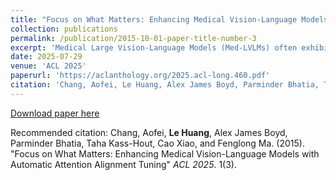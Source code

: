 ```yaml
---
title: "Focus on What Matters: Enhancing Medical Vision-Language Models with Automatic Attention Alignment Tuning"
collection: publications
permalink: /publication/2015-10-01-paper-title-number-3
excerpt: 'Medical Large Vision-Language Models (Med-LVLMs) often exhibit suboptimal attention distribution on visual inputs, leading to hallucinated or inaccurate outputs. Existing mitigation methods primarily rely on inference-time interventions, which are limited in attention adaptation or require additional supervision. To address this, we propose A3Tune, a novel fine-tuning framework for Automatic Attention Alignment Tuning. A3Tune leverages zero-shot weak labels from SAM, refines them into prompt-aware labels using BioMedCLIP, and then selectively modifies visually-critical attention heads to improve alignment while minimizing interference. Additionally, we introduce a A3MoE module, enabling adaptive parameter selection for attention tuning across diverse prompts and images. Extensive experiments on medical VQA and report generation benchmarks show that A3Tune outperforms state-of-the-art baselines, achieving enhanced attention distributions and performance in Med-LVLMs.'
date: 2025-07-29
venue: 'ACL 2025'
paperurl: 'https://aclanthology.org/2025.acl-long.460.pdf'
citation: 'Chang, Aofei, Le Huang, Alex James Boyd, Parminder Bhatia, Taha Kass-Hout, Cao Xiao, and Fenglong Ma. (2025). &quot;Focus on what matters: Enhancing medical vision-language models with automatic attention alignment tuning.&quot; <i>In Proceedings of the 63rd Annual Meeting of the Association for Computational Linguistics</i>. 1: 9357–9372.'
---
```


[Download paper here](http://linnabrown.github.io/files/2025.acl-long.460.pdf)

Recommended citation: Chang, Aofei, <b>Le Huang</b>, Alex James Boyd, Parminder Bhatia, Taha Kass-Hout, Cao Xiao, and Fenglong Ma. (2015). "Focus on What Matters: Enhancing Medical Vision-Language Models with Automatic Attention Alignment Tuning" <i>ACL 2025</i>. 1(3).

